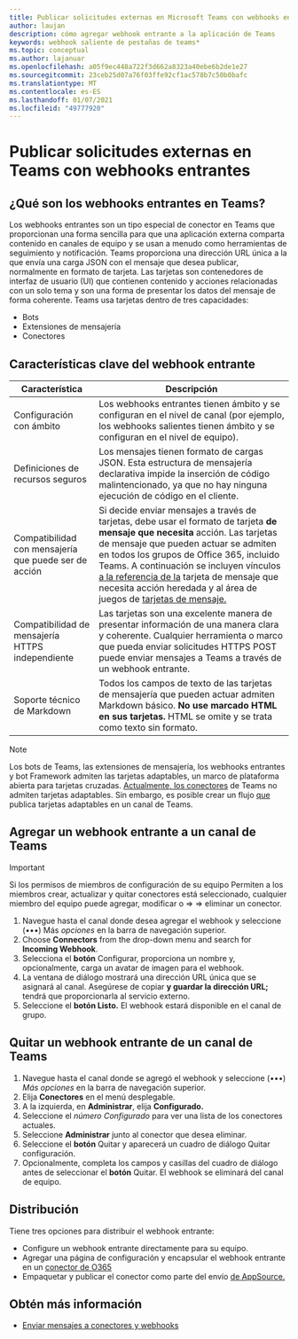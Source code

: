 ```yaml
---
title: Publicar solicitudes externas en Microsoft Teams con webhooks entrantes
author: laujan
description: cómo agregar webhook entrante a la aplicación de Teams
keywords: webhook saliente de pestañas de teams*
ms.topic: conceptual
ms.author: lajanuar
ms.openlocfilehash: a05f9ec448a722f3d662a8323a40ebe6b2de1e27
ms.sourcegitcommit: 23ceb25d07a76f03ffe92cf1ac578b7c50b0bafc
ms.translationtype: MT
ms.contentlocale: es-ES
ms.lasthandoff: 01/07/2021
ms.locfileid: "49777920"
---
```

# <a name="post-external-requests-to-teams-with-incoming-webhooks"></a>Publicar solicitudes externas en Teams con webhooks entrantes

## <a name="what-are-incoming-webhooks-in-teams"></a>¿Qué son los webhooks entrantes en Teams?

Los webhooks entrantes son un tipo especial de conector en Teams que proporcionan una forma sencilla para que una aplicación externa comparta contenido en canales de equipo y se usan a menudo como herramientas de seguimiento y notificación. Teams proporciona una dirección URL única a la que envía una carga JSON con el mensaje que desea publicar, normalmente en formato de tarjeta. Las tarjetas son contenedores de interfaz de usuario (UI) que contienen contenido y acciones relacionadas con un solo tema y son una forma de presentar los datos del mensaje de forma coherente. Teams usa tarjetas dentro de tres capacidades:

* Bots
* Extensiones de mensajería
* Conectores

## <a name="incoming-webhook-key-features"></a>Características clave del webhook entrante

| Característica | Descripción |
| ------- | ----------- |
|Configuración con ámbito|Los webhooks entrantes tienen ámbito y se configuran en el nivel de canal (por ejemplo, los webhooks salientes tienen ámbito y se configuran en el nivel de equipo).|
|Definiciones de recursos seguros|Los mensajes tienen formato de cargas JSON. Esta estructura de mensajería declarativa impide la inserción de código malintencionado, ya que no hay ninguna ejecución de código en el cliente.|
|Compatibilidad con mensajería que puede ser de acción|Si decide enviar mensajes a través de tarjetas, debe usar el formato de tarjeta **de mensaje que necesita** acción. Las tarjetas de mensaje que pueden actuar se admiten en todos los grupos de Office 365, incluido Teams. A continuación se incluyen vínculos [a la referencia de la](/outlook/actionable-messages/message-card-reference) tarjeta de mensaje que necesita acción heredada y al área de juegos de [tarjetas de mensaje.](https://messagecardplayground.azurewebsites.net)|
|Compatibilidad de mensajería HTTPS independiente| Las tarjetas son una excelente manera de presentar información de una manera clara y coherente. Cualquier herramienta o marco que pueda enviar solicitudes HTTPS POST puede enviar mensajes a Teams a través de un webhook entrante.|
|Soporte técnico de Markdown|Todos los campos de texto de las tarjetas de mensajería que pueden actuar admiten Markdown básico. **No use marcado HTML en sus tarjetas.** HTML se omite y se trata como texto sin formato.|

> [!Note]
> Los bots de Teams, las extensiones de mensajería, los webhooks entrantes y bot Framework admiten las tarjetas adaptables, un marco de plataforma abierta para tarjetas cruzadas. [Actualmente, los conectores](../../webhooks-and-connectors/how-to/connectors-creating.md) de Teams no admiten tarjetas adaptables. Sin embargo, es posible crear un flujo [que](https://flow.microsoft.com/blog/microsoft-flow-in-microsoft-teams/) publica tarjetas adaptables en un canal de Teams.

## <a name="add-an-incoming-webhook-to-a-teams-channel"></a>Agregar un webhook entrante a un canal de Teams

> [!Important]  
> Si los permisos de miembros de configuración de su equipo Permiten a los miembros crear, actualizar y quitar conectores está seleccionado, cualquier miembro del equipo puede agregar, modificar o  =>    =>   eliminar un conector.

1. Navegue hasta el canal donde desea agregar el webhook y seleccione (&#8226;&#8226;&#8226;) Más *opciones* en la barra de navegación superior.
1. Choose **Connectors** from the drop-down menu and search for **Incoming Webhook**.
1. Selecciona el **botón** Configurar, proporciona un nombre y, opcionalmente, carga un avatar de imagen para el webhook.
1. La ventana de diálogo mostrará una dirección URL única que se asignará al canal. Asegúrese de copiar **y guardar la dirección URL;** tendrá que proporcionarla al servicio externo.
1. Seleccione el **botón Listo.** El webhook estará disponible en el canal de grupo.

## <a name="remove-an-incoming-webhook-from-a-teams-channel"></a>Quitar un webhook entrante de un canal de Teams

1. Navegue hasta el canal donde se agregó el webhook y seleccione (&#8226;&#8226;&#8226;) *Más opciones* en la barra de navegación superior.
1. Elija **Conectores** en el menú desplegable.
1. A la izquierda, en **Administrar**, elija **Configurado.**
1. Seleccione el *número Configurado* para ver una lista de los conectores actuales.
1. Seleccione **Administrar** junto al conector que desea eliminar.
1. Seleccione el **botón** Quitar y aparecerá  un cuadro de diálogo Quitar configuración.
1. Opcionalmente, completa los campos y casillas del cuadro de diálogo antes de seleccionar el **botón** Quitar. El webhook se eliminará del canal de equipo.

## <a name="distribution"></a>Distribución

Tiene tres opciones para distribuir el webhook entrante:

* Configure un webhook entrante directamente para su equipo.
* Agregar una página de configuración y encapsular el webhook entrante en un [conector de O365](~/webhooks-and-connectors/how-to/connectors-creating.md)
* Empaquetar y publicar el conector como parte del envío [de AppSource.](~/concepts/deploy-and-publish/office-store-guidance.md)

## <a name="learn-more"></a>Obtén más información

* [Enviar mensajes a conectores y webhooks](~/webhooks-and-connectors/how-to/connectors-using.md)
